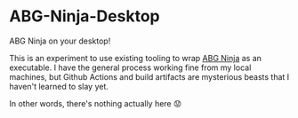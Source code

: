 # ABG-Ninja-Desktop
ABG Ninja on your desktop!

This is an experiment to use existing tooling to wrap
[ABG Ninja](https://abg.ninja) as an executable. I have
the general process working fine from my local machines,
but Github Actions and build artifacts are mysterious
beasts that I haven't learned to slay yet.

In other words, there's nothing actually here 😟
